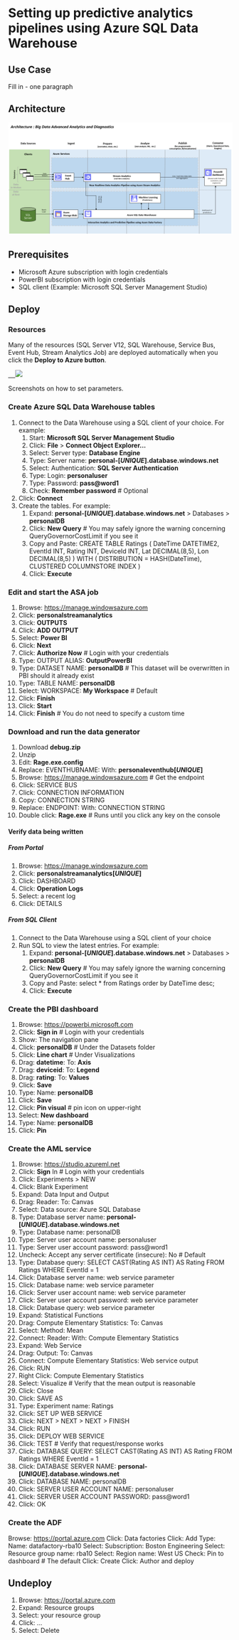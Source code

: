 <properties
	pageTitle="ADF Data Movement from IaaS AWS SQLServer to Azure Blob and SQLServer | Microsoft Azure"
	description="Describes the steps needed to copy data from an IaaS AWS/EC2 SQLServer to Azure Blob and SQLServer."
	keywords="adf, azure data factory"
	services="datafactory"
	documentationCenter=""
	authors="roalexan"
	manager="paulettm"
	editor=""/>

<tags
	ms.service="datafactory"
	ms.workload="data-services"
	ms.tgt_pltfrm="na"
	ms.devlang="na"
	ms.topic="article"
	ms.date="02/23/2016"
	ms.author="roalexan" />

# Setting up predictive analytics pipelines using Azure SQL Data Warehouse

## Use Case

Fill in  - one paragraph

## Architecture

![architecture-image1](./media/architecture2.png)

## Prerequisites

- Microsoft Azure subscription with login credentials
- PowerBI subscription with login credentials
- SQL client (Example: Microsoft SQL Server Management Studio)

## Deploy

### Resources

Many of the resources (SQL Server V12, SQL Warehouse, Service Bus, Event Hub, Stream Analytics Job) are deployed automatically when you click the **Deploy to Azure button**.

<a href="https://portal.azure.com/#create/Microsoft.Template/uri/https%3A%2F%2Fraw.githubusercontent.com%2Froalexan%2FSolutionArchitects%2Fmaster%2Fazuredeploy.json" target="_blank">
    <img src="http://azuredeploy.net/deploybutton.png"/>
</a>

Screenshots on how to set parameters.

<!--
<a href="http://armviz.io/#/?load=https%3A%2F%2Fraw.githubusercontent.com%2Froalexan%2FSolutionArchitects%2Fmaster%2Fazuredeploy.json" target="_blank">
    <img src="http://armviz.io/visualizebutton.png"/>
</a>
-->

### Create Azure SQL Data Warehouse tables

1. Connect to the Data Warehouse using a SQL client of your choice. For example:
   1. Start: **Microsoft SQL Server Management Studio**
   1. Click: **File** > **Connect Object Explorer...**
   1. Select: Server type: **Database Engine**
   1. Type: Server name: **personal-[*UNIQUE*].database.windows.net**
   1. Select: Authentication: **SQL Server Authentication**
   1. Type: Login: **personaluser**
   1. Type: Password: **pass@word1**
   1. Check: **Remember password** # Optional
  1. Click: **Connect**
1. Create the tables. For example:
	 1. Expand: **personal-[*UNIQUE*].database.windows.net** > Databases > **personalDB**
	 1. Click: **New Query** # You may safely ignore the warning concerning QueryGovernorCostLimit if you see it
	 1. Copy and Paste:
            CREATE TABLE Ratings (
               DateTime DATETIME2,
               EventId INT,
               Rating INT,
               DeviceId INT,
               Lat DECIMAL(8,5),
               Lon DECIMAL(8,5)
            )
            WITH (
               DISTRIBUTION = HASH(DateTime),
               CLUSTERED COLUMNSTORE INDEX
		    )
     1. Click: **Execute**

### Edit and start the ASA job

1. Browse: https://manage.windowsazure.com
1. Click: **personalstreamanalytics<unique>**
1. Click: **OUTPUTS**
1. Click: **ADD OUTPUT**
1. Select: **Power BI**
1. Click: **Next**
1. Click: **Authorize Now** # Login with your credentials
1. Type: OUTPUT ALIAS: **OutputPowerBI**
1. Type: DATASET NAME: **personalDB** # This dataset will be overwritten in PBI should it already exist
1. Type: TABLE NAME: **personalDB**
1. Select: WORKSPACE: **My Workspace** # Default
1. Click: **Finish**
1. Click: **Start**
1. Click: **Finish** # You do not need to specify a custom time

### Download and run the data generator

1. Download **debug.zip**
1. Unzip
1. Edit: **Rage.exe.config**
1. Replace: EVENTHUBNAME: With: **personaleventhub[*UNIQUE*]**
1. Browse: https://manage.windowsazure.com # Get the endpoint
1. Click: SERVICE BUS
1. Click: CONNECTION INFORMATION
1. Copy: CONNECTION STRING
1. Replace: ENDPOINT: With: CONNECTION STRING
1. Double click: **Rage.exe** # Runs until you click any key on the console

#### Verify data being written

##### From Portal

1. Browse: https://manage.windowsazure.com
1. Click: **personalstreamanalytics[*UNIQUE*]**
1. Click: DASHBOARD
1. Click: **Operation Logs**
1. Select: a recent log
1. Click: DETAILS

##### From SQL Client

1. Connect to the Data Warehouse using a SQL client of your choice
1. Run SQL to view the latest entries. For example:
   1. Expand: **personal-[*UNIQUE*].database.windows.net** > Databases > **personalDB**
   1. Click: **New Query** # You may safely ignore the warning concerning QueryGovernorCostLimit if you see it
   1. Copy and Paste:
	      select * from Ratings order by DateTime desc;
   1. Click: **Execute**

### Create the PBI dashboard

1. Browse: https://powerbi.microsoft.com
1. Click: **Sign in** # Login with your credentials
1. Show: The navigation pane
1. Click: **personalDB** # Under the Datasets folder
1. Click: **Line chart** # Under Visualizations
1. Drag: **datetime**: To: **Axis**
1. Drag: **deviceid**: To: **Legend**
1. Drag: **rating**: To: **Values**
1. Click: **Save**
1. Type: Name: **personalDB**
1. Click: **Save**
1. Click: **Pin visual** # pin icon on upper-right
1. Select: **New dashboard**
1. Type: Name: **personalDB**
1. Click: **Pin**

### Create the AML service

1. Browse: https://studio.azureml.net
1. Click: **Sign** In # Login with your credentials
1. Click: Experiments > NEW
1. Click: Blank Experiment
1. Expand: Data Input and Output
1. Drag: Reader: To: Canvas
1. Select: Data source: Azure SQL Database
1. Type: Database server name: **personal-[*UNIQUE*].database.windows.net**
1. Type: Database name: personalDB
1. Type: Server user account name: personaluser
1. Type: Server user account password: pass@word1
1. Uncheck: Accept any server certificate (insecure): No # Default
1. Type: Database query:
       SELECT
       CAST(Rating AS INT) AS Rating
       FROM Ratings
       WHERE EventId = 1
1. Click: Database server name: web service parameter
1. Click: Database name: web service parameter
1. Click: Server user account name: web service parameter
1. Click: Server user account password: web service parameter
1. Click: Database query: web service parameter
1. Expand: Statistical Functions
1. Drag: Compute Elementary Statistics: To: Canvas
1. Select: Method: Mean
1. Connect: Reader: With: Compute Elementary Statistics
1. Expand: Web Service
1. Drag: Output: To: Canvas
1. Connect: Compute Elementary Statistics: Web service output
1. Click: RUN
1. Right Click: Compute Elementary Statistics
1. Select: Visualize # Verify that the mean output is reasonable
1. Click: Close
1. Click: SAVE AS
1. Type: Experiment name: Ratings
1. Click: SET UP WEB SERVICE
1. Click: NEXT > NEXT > NEXT > FINISH
1. Click: RUN
1. Click: DEPLOY WEB SERVICE
1. Click: TEST # Verify that request/response works
1. Click: DATABASE QUERY:
       SELECT
       CAST(Rating AS INT) AS Rating
       FROM Ratings
       WHERE EventId = 1
1. Click: DATABASE SERVER NAME: **personal-[*UNIQUE*].database.windows.net**
1. Click: DATABASE NAME: personalDB
1. Click: SERVER USER ACCOUNT NAME: personaluser
1. Click: SERVER USER ACCOUNT PASSWORD: pass@word1
1. Click: OK

### Create the ADF

Browse: https://portal.azure.com
Click: Data factories
Click: Add
Type: Name: datafactory-rba10
Select: Subscription: Boston Engineering
Select: Resource group name: rba10
Select: Region name: West US
Check: Pin to dashboard # The default
Click: Create
Click: Author and deploy


## Undeploy
1. Browse: https://portal.azure.com
1. Expand: Resource groups
1. Select: your resource group
1. Click: ...
1. Select: Delete
